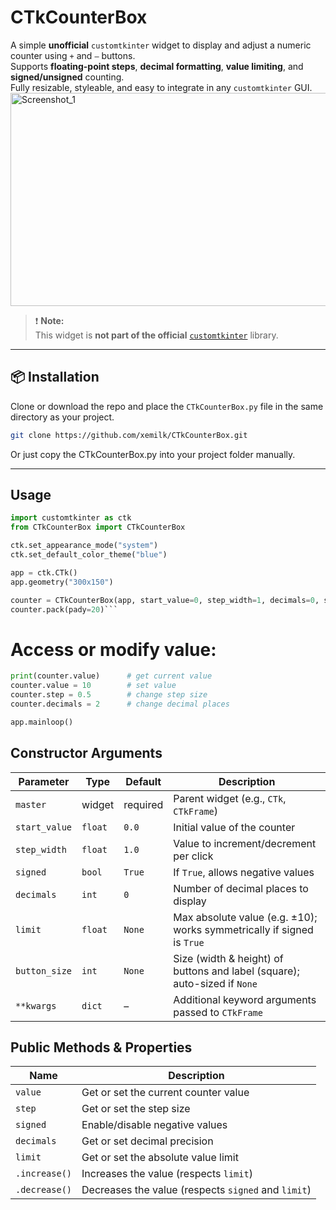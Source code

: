 # CTkCounterBox

A simple **unofficial** `customtkinter` widget to display and adjust a numeric counter using `+` and `–` buttons.  
Supports **floating-point steps**, **decimal formatting**, **value limiting**, and **signed/unsigned** counting.  
Fully resizable, styleable, and easy to integrate in any `customtkinter` GUI.
<img width="567" height="341" alt="Screenshot_1" src="https://github.com/user-attachments/assets/72e2cbbb-ffdf-427f-bccc-2bf14adc7312" />



> ❗ **Note:**  
> This widget is **not part of the official** [`customtkinter`](https://github.com/TomSchimansky/CustomTkinter) library.  
---

## 📦 Installation

Clone or download the repo and place the `CTkCounterBox.py` file in the same directory as your project.

```bash
git clone https://github.com/xemilk/CTkCounterBox.git
```

Or just copy the CTkCounterBox.py into your project folder manually.

---

## Usage
```python
import customtkinter as ctk
from CTkCounterBox import CTkCounterBox

ctk.set_appearance_mode("system")
ctk.set_default_color_theme("blue")

app = ctk.CTk()
app.geometry("300x150")

counter = CTkCounterBox(app, start_value=0, step_width=1, decimals=0, signed=True, limit=20)
counter.pack(pady=20)```
```

# Access or modify value:
```python
print(counter.value)      # get current value
counter.value = 10        # set value
counter.step = 0.5        # change step size
counter.decimals = 2      # change decimal places

app.mainloop()
```
## Constructor Arguments
| Parameter     | Type    | Default  | Description                                                               |
| ------------- | ------- | -------- | ------------------------------------------------------------------------- |
| `master`      | widget  | required | Parent widget (e.g., `CTk`, `CTkFrame`)                                   |
| `start_value` | `float` | `0.0`    | Initial value of the counter                                              |
| `step_width`  | `float` | `1.0`    | Value to increment/decrement per click                                    |
| `signed`      | `bool`  | `True`   | If `True`, allows negative values                                         |
| `decimals`    | `int`   | `0`      | Number of decimal places to display                                       |
| `limit`       | `float` | `None`   | Max absolute value (e.g. ±10); works symmetrically if signed is `True`    |
| `button_size` | `int`   | `None`   | Size (width & height) of buttons and label (square); auto-sized if `None` |
| `**kwargs`    | `dict`  | –        | Additional keyword arguments passed to `CTkFrame`                         |

## Public Methods & Properties

| Name          | Description                                         |
| ------------- | --------------------------------------------------- |
| `value`       | Get or set the current counter value                |
| `step`        | Get or set the step size                            |
| `signed`      | Enable/disable negative values                      |
| `decimals`    | Get or set decimal precision                        |
| `limit`       | Get or set the absolute value limit                 |
| `.increase()` | Increases the value (respects `limit`)              |
| `.decrease()` | Decreases the value (respects `signed` and `limit`) |

